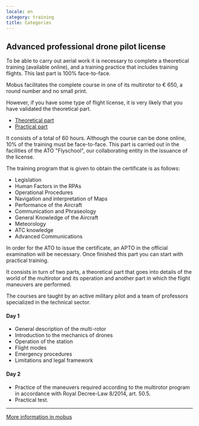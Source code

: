 ```yaml
---
locale: en
category: training
title: Categories
---
```


## Advanced professional drone pilot license

To be able to carry out aerial work it is necessary to complete
a theoretical training (available online), and a training
practice that includes training flights. This last
part is 100% face-to-face.

Mobus facilitates the complete course in one of its
multirotor to € 650, a round number and no small print.

However, if you have some type of flight license,
it is very likely that you have validated the theoretical part.

<div class="nk-tabs">
  <ul class="nav nav-tabs nav-tabs-fill" role="tablist">
    <li class="nav-item">
      <a class="nav-link active" href="#tabs-1-1" role="tab" data-toggle="tab">Theoretical part</a>
    </li>
    <li class="nav-item">
      <a class="nav-link" href="#tabs-1-2" role="tab" data-toggle="tab">Practical part</a>
    </li>
  </ul>
<div class="tab-content">
  <div role="tabpanel" class="tab-pane fade show active" id="tabs-1-1">
    <div class="nk-gap"></div>
<p>
It consists of a total of 60 hours. Although the course can be done online, 10% of the training must be face-to-face. This part is carried out in the facilities of the ATO "Flyschool", our collaborating entity in the issuance of the license.
</p>

<p>
The training program that is given to obtain the certificate is as follows:
</p>

<ul class="text-white">
<li>
Legislation
</li>
<li>
Human Factors in the RPAs
</li>
<li>
Operational Procedures
</li>
<li>
Navigation and interpretation of Maps
</li>
<li>
Performance of the Aircraft
</li>
<li>
Communication and Phraseology
</li>
<li>
General Knowledge of the Aircraft
</li>
<li>
Meteorology
</li>
<li>
ATC knowledge
</li>
<li>
Advanced Communications
</li>
</ul>

<p>
In order for the ATO to issue the certificate, an APTO in the official examination will be necessary. Once finished this part you can start with practical training.
</p>
  </div>
  <div role="tabpanel" class="tab-pane fade" id="tabs-1-2">
    <div class="nk-gap"></div>
<p>
It consists in turn of two parts, a theoretical part that goes into details of the world of the multirotor and its operation and another part in which the flight maneuvers are performed.

The courses are taught by an active military pilot and a team of professors specialized in the technical sector.
</p>

<h4 id="por-qué-drones">Day 1</h4>
<ul class="text-white">
<li>
General description of the multi-rotor
</li>
<li>
Introduction to the mechanics of drones
</li>
<li>
Operation of the station
</li>
<li>
Flight modes
</li>
<li>
Emergency procedures
</li>
<li>
Limitations and legal framework
</li>
</ul>

<h4 id="por-qué-drones">Day 2</h4>
<ul class="text-white">
<li>
Practice of the maneuvers required according to the multirotor program in accordance with Royal Decree-Law 8/2014, art. 50.5.
</li>
<li>
Practical test.
</li>
</ul>

  </div>
</div>
</div>

<hr/>

<span class="nk-post-title h5">
                                                <a href="http://www.mobus.es" onclick="trackOutboundLink('http://www.mobus.es'); return false;">
                                                    More information in mobus
                                                </a>
</span>

